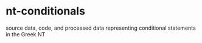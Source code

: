 # nt-conditionals
source data, code, and processed data representing conditional statements in the Greek NT
